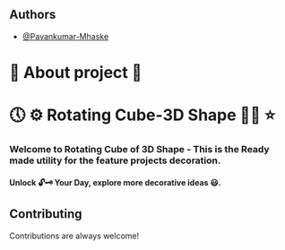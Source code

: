 ## Authors

- [@Pavankumar-Mhaske](https://github.com/Pavankumar-Mhaske)

# 🚀 About project 💖

# 🕔 ⚙ Rotating Cube-3D Shape ✌🏻 ⭐

### Welcome to Rotating Cube of 3D Shape - This is the Ready made utility for the feature projects decoration.

#### Unlock 🔓🗝 Your Day, explore more decorative ideas 😃.

## Contributing

Contributions are always welcome!

